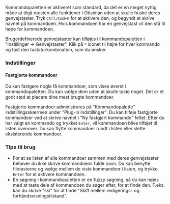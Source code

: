 Kommandopaletten er aktiveret som standard, da det er en meget nyttig måde at tilgå næsten alle funktioner i Obsidian uden at skulle huske deres genvejstaster. Tryk `Ctrl/Cmd+P` for at aktivere den, og begyndt at skrive navnet på kommandoen. Hvis kommandoen har en genvejstast vil den stå til højre for kommandoen.

Brugerdefinerede genvejstaster kan tilføjes til kommandopaletten i "Instillinger -> Genvejstaster". Klik på `*` iconet til højre for hver kommando og tast den tastaturkombination, som du ønsker.

### Indstillinger

#### Fastgjorte kommandoer
Du kan fastgøre nogle få kommandoer, som vises øverst i kommandopaletten. Du kan vælge dem uden at skulle taste noget. Det er et godt sted at placere dine mest brugte kommandoer.

Fastgjorte kommandoer administreres på "Kommandopalette" indstillingsskærmen under "Plug-in indstillinger".
Du kan tilføje fastgjorte kommandoer ved at skrive navnet i "Ny fastgjort kommando" feltet. Efter du har valgt en kommando og trykket `Enter`, vil kommandoen blive tilføjet til listen ovenover. Du kan flytte kommandoer rundt i listen eller slette eksisterende kommandoer.

### Tips til brug

- For at se listen af alle kommandoer sammen med deres genvejstaster behøver du ikke skrive kommandoens fulde navn. Du kan benytte filetasterne og vælge mellem de viste kommandoer i listen, og trykke `Enter` for at aktivere kommandoen.
- En søgning i kommandopaletten er en fuzzy søgning, så du kan nøjes med at taste dele af kommendoen du søger efter, for at finde den. F.eks. kan du skrive "ski" for at finde "Skift mellem redigerings- og forhåndsvisningstilstand".

